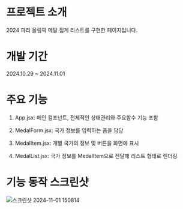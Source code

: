 # 프로젝트 소개


2024 파리 올림픽 메달 집계 리스트를 구현한 페이지입니다.
# 개발 기간


2024.10.29 ~ 2024.11.01
# 주요 기능

1. App.jsx: 메인 컴포넌트, 전체적인 상태관리와 주요함수 기능 포함


2. MedalForm.jsx: 국가 정보를 입력하는 폼을 담당


3. MedalItem.jsx: 개별 국가의 정보 및 버튼을 화면에 표시


4. MedalList.jsx: 국가 정보를 MedalItem으로 전달해 리스트 형태로 렌더링


# 기능 동작 스크린샷
![스크린샷 2024-11-01 150814](https://github.com/user-attachments/assets/7309fbef-0c1d-4884-be35-b3b9d322bef2)
